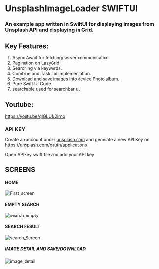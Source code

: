 # UnsplashImageLoader SWIFTUI
### An example app written in SwiftUI for displaying images from Unsplash API and displaying in Grid.

## Key Features: 
 1.  Async Await for fetching/server communication.
 2.  Pagination on LazyGrid.
 3.  Searching via keywords.
 4.  Combine and Task api implementation.
 5.  Download and save images into device Photo album.
 6.  Pure Swift UI Code.
 7.  searchable used for searchbar ui.

## Youtube: 
https://youtu.be/qlGLUN2irno

### API KEY
 Create an account under [unsplash.com](https://unsplash.com) and generate a new API Key on https://unsplash.com/oauth/applications
 
 Open APIKey.swift file and add your API key

## SCREENS

#### HOME
 ![First_screen](https://github.com/Gagan5278/UnsplashImageLoader/assets/2304583/d44239d2-bc55-4dbc-b6a0-b49beb92a5ae)

#### EMPTY SEARCH
![search_empty](https://github.com/Gagan5278/UnsplashImageLoader/assets/2304583/600ef83a-d97d-4f4a-9d75-84287d194a91)

#### SEARCH RESULT
![search_Screen](https://github.com/Gagan5278/UnsplashImageLoader/assets/2304583/cfb47ac4-4b54-4e3b-846f-7957b8bb9918)

##### IMAGE DETAIL AND SAVE/DOWNLOAD 
![image_detail](https://github.com/Gagan5278/UnsplashImageLoader/assets/2304583/7f1d95f6-27cc-4a53-9607-2044eaa59ede)

